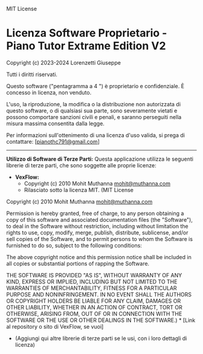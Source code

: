 MIT License
# Licenza Software Proprietario - Piano Tutor Extrame Edition V2

Copyright (c) 2023-2024 Lorenzetti Giuseppe 

Tutti i diritti riservati.

Questo software ("pentagramma a 4 ") è proprietario e confidenziale.
È concesso in licenza, non venduto.

L'uso, la riproduzione, la modifica o la distribuzione non autorizzata di questo software,
o di qualsiasi sua parte, sono severamente vietati e possono comportare
sanzioni civili e penali, e saranno perseguiti nella misura massima
consentita dalla legge.

Per informazioni sull'ottenimento di una licenza d'uso valida, si prega di contattare:
[pianothc791@gmail.com]

---

**Utilizzo di Software di Terze Parti:**
Questa applicazione utilizza le seguenti librerie di terze parti, che sono soggette
alle proprie licenze:

*   **VexFlow:**
    *   Copyright (c) 2010 Mohit Muthanna <mohit@muthanna.com>
    *   Rilasciato sotto la licenza MIT. (MIT License

Copyright (c) 2010 Mohit Muthanna <mohit@muthanna.com>

Permission is hereby granted, free of charge, to any person obtaining a copy
of this software and associated documentation files (the "Software"), to deal
in the Software without restriction, including without limitation the rights
to use, copy, modify, merge, publish, distribute, sublicense, and/or sell
copies of the Software, and to permit persons to whom the Software is
furnished to do so, subject to the following conditions:

The above copyright notice and this permission notice shall be included in all
copies or substantial portions of rapping the Software.

THE SOFTWARE IS PROVIDED "AS IS", WITHOUT WARRANTY OF ANY KIND, EXPRESS OR
IMPLIED, INCLUDING BUT NOT LIMITED TO THE WARRANTIES OF MERCHANTABILITY,
FITNESS FOR A PARTICULAR PURPOSE AND NONINFRINGEMENT. IN NO EVENT SHALL THE
AUTHORS OR COPYRIGHT HOLDERS BE LIABLE FOR ANY CLAIM, DAMAGES OR OTHER
LIABILITY, WHETHER IN AN ACTION OF CONTRACT, TORT OR OTHERWISE, ARISING FROM,
OUT OF OR IN CONNECTION WITH THE SOFTWARE OR THE USE OR OTHER DEALINGS IN THE
SOFTWARE.)
    *   [Link al repository o sito di VexFlow, se vuoi]

*   (Aggiungi qui altre librerie di terze parti se le usi, con i loro dettagli di licenza)